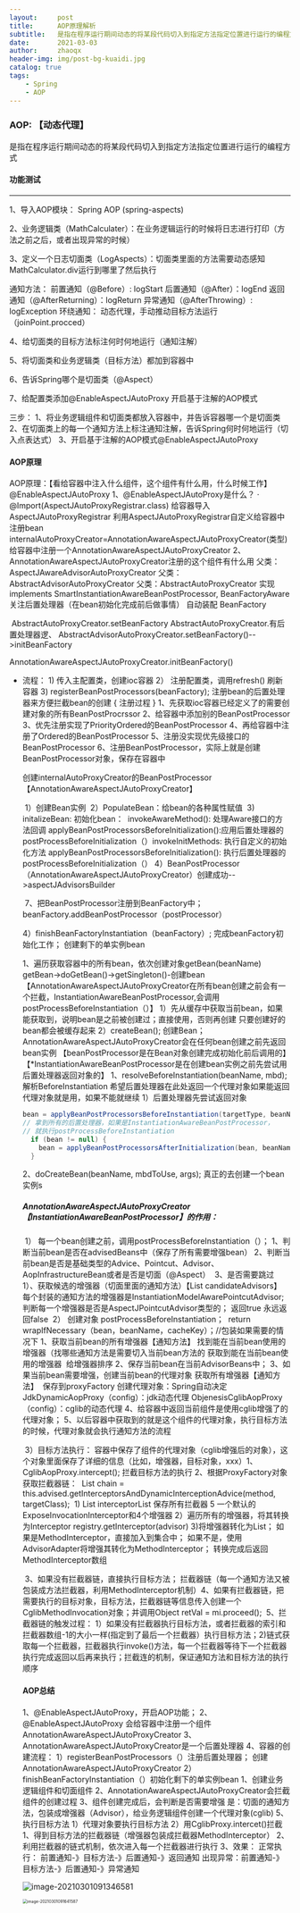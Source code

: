 ```yaml
---
layout:     post
title:      AOP原理解析
subtitle:   是指在程序运行期间动态的将某段代码切入到指定方法指定位置进行运行的编程方式
date:       2021-03-03
author:     zhaoqx
header-img: img/post-bg-kuaidi.jpg
catalog: true
tags:
    - Spring
    - AOP
---
```




### AOP: 【动态代理】

   是指在程序运行期间动态的将某段代码切入到指定方法指定位置进行运行的编程方式

#### 功能测试

---

1、导入AOP模块： Spring AOP (spring-aspects)

2、业务逻辑类（MathCalculater）：在业务逻辑运行的时候将日志进行打印（方法之前之后，或者出现异常的时候）

3、定义一个日志切面类（LogAspects）：切面类里面的方法需要动态感知MathCalculator.div运行到哪里了然后执行

<!--more-->  

 通知方法：
               前置通知（@Before）: logStart
               后置通知（@After）：logEnd
               返回通知（@AfterReturning）：logReturn
               异常通知（@AfterThrowing）: logException
               环绕通知： 动态代理，手动推动目标方法运行（joinPoint.procced）

4、给切面类的目标方法标注何时何地运行（通知注解）

5、将切面类和业务逻辑类（目标方法）都加到容器中

6、告诉Spring哪个是切面类（@Aspect）

7、给配置类添加@EnableAspectJAutoProxy  开启基于注解的AOP模式

 三步：
       1、将业务逻辑组件和切面类都放入容器中，并告诉容器哪一个是切面类
       2、在切面类上的每一个通知方法上标注通知注解，告诉Spring何时何地运行（切入点表达式）
       3、开启基于注解的AOP模式@EnableAspectJAutoProxy

#### AOP原理

AOP原理：【看给容器中注入什么组件，这个组件有什么用，什么时候工作】
       @EnableAspectJAutoProxy
       1、@EnableAspectJAutoProxy是什么？
 ·         @Import(AspectJAutoProxyRegistrar.class)  给容器导入AspectJAutoProxyRegistrar
           利用AspectJAutoProxyRegistrar自定义给容器中注册bean
           internalAutoProxyCreator=AnnotationAwareAspectJAutoProxyCreator(类型)
           给容器中注册一个AnnotationAwareAspectJAutoProxyCreator
       2、AnnotationAwareAspectJAutoProxyCreator注册的这个组件有什么用
           父类：AspectJAwareAdvisorAutoProxyCreator
               父类：AbstractAdvisorAutoProxyCreator
                   父类：AbstractAutoProxyCreator
                       实现implements SmartInstantiationAwareBeanPostProcessor, BeanFactoryAware
                        关注后置处理器（在bean初始化完成前后做事情）  自动装配 BeanFactory

​					AbstractAutoProxyCreator.setBeanFactory
​                     AbstractAutoProxyCreator.有后置处理器逻、    		AbstractAdvisorAutoProxyCreator.setBeanFactory()-->initBeanFactory

AnnotationAwareAspectJAutoProxyCreator.initBeanFactory()      

* 流程：
      1) 传入主配置类，创建ioc容器
      2） 注册配置类，调用refresh() 刷新容器
      3)     registerBeanPostProcessors(beanFactory); 注册bean的后置处理器来方便拦截bean的创建  {  注册过程  }
            1、先获取ioc容器已经定义了的需要创建对象的所有BeanPostProcrssor
            2、给容器中添加别的BeanPostProcessor
            3、优先注册实现了PriorityOrdered的BeanPostProcessor
            4、再给容器中注册了Ordered的BeanPostProcessor
            5、注册没实现优先级接口的BeanPostProcessor
            6、注册BeanPostProcessor，实际上就是创建BeanPostProcessor对象，保存在容器中  

  创建internalAutoProxyCreator的BeanPostProcessor【AnnotationAwareAspectJAutoProxyCreator】

  ​              1）创建Bean实例
  ​              2）PopulateBean：给bean的各种属性赋值
  ​              3)   initalizeBean: 初始化bean：
  ​                       invokeAwareMethod(): 处理Aware接口的方法回调
  ​                       applyBeanPostProcessorsBeforeInitialization():应用后置处理器的postProcessBeforeInitialization（）
  ​                       invokeInitMethods: 执行自定义的初始化方法
  ​                       applyBeanPostProcessorsBeforeInitialization(): 执行后置处理器的postProcessBeforeInitialization（）
  ​              4）BeanPostProcessor（AnnotationAwareAspectJAutoProxyCreator）创建成功-->aspectJAdvisorsBuilder

  ​		7、把BeanPostProcessor注册到BeanFactory中；
  ​             beanFactory.addBeanPostProcessor（postProcessor）

  4）finishBeanFactoryInstantiation（beanFactory）; 完成beanFactory初始化工作； 创建剩下的单实例bean

  1、遍历获取容器中的所有bean，依次创建对象getBean(beanName)
          getBean->doGetBean()->getSingleton()-创建bean
         【AnnotationAwareAspectJAutoProxyCreator在所有bean创建之前会有一个拦截，InstantiationAwareBeanPostProcessor,会调用postProcessBeforeInstantiation（）】
           1）先从缓存中获取当前bean，如果能获取到，说明bean是之前被创建过；直接使用，否则再创建
                                         只要创建好的bean都会被缓存起来
           2）createBean(); 创建Bean；AnnotationAwareAspectJAutoProxyCreator会在任何bean创建之前先返回bean实例
           【beanPostProcessor是在Bean对象创建完成初始化前后调用的】
           【*InstantiationAwareBeanPostProcessor是在创建bean实例之前先尝试用后置处理器返回对象的】
                 1、resolveBeforeInstantiation(beanName, mbd); 解析BeforeInstantiation
                   希望后置处理器在此处返回一个代理对象如果能返回代理对象就是用，如果不能就继续
                        1）后置处理器先尝试返回对象

  ```java
  bean = applyBeanPostProcessorsBeforeInstantiation(targetType, beanName);
  // 拿到所有的后置处理器，如果是InstantiationAwareBeanPostProcessor，
  // 就执行postProcessBeforeInstantiation
    if (bean != null) {
      bean = applyBeanPostProcessorsAfterInitialization(bean, beanName);
    }
  ```

  2、doCreateBean(beanName, mbdToUse, args); 真正的去创建一个bean实例s

  

  ##### AnnotationAwareAspectJAutoProxyCreator【InstantiationAwareBeanPostProcessor】的作用：

  ​    1） 每一个bean创建之前，调用postProcessBeforeInstantiation（）；
  ​         1、判断当前bean是否在advisedBeans中（保存了所有需要增强bean）
  ​         2、判断当前bean是否是基础类型的Advice、Pointcut、Advisor、AopInfrastructureBean
  ​                                   或者是否是切面（@Aspect）
  ​         3、是否需要跳过
  ​                1）、获取候选的增强器（切面里面的通知方法）【List<Advisor> candidateAdvisors】
  ​                          每个封装的通知方法的增强器是InstantiationModelAwarePointcutAdvisor;
  ​                          判断每一个增强器是否是AspectJPointcutAdvisor类型的； 返回true
  ​                          永远返回false
  ​     2） 创建对象  postProcessBeforeInstantiation；
  ​           return wrapIfNecessary（bean，beanName，cacheKey）；//包装如果需要的情况下
  ​           1、获取当前bean的所有增强器【通知方法】
  ​                找到能在当前bean使用的增强器（找哪些通知方法是需要切入当前bean方法的
  ​                获取到能在当前bean使用的增强器
  ​                给增强器排序
  ​           2、保存当前bean在当前AdvisorBeans中；
  ​           3、如果当前bean需要增强，创建当前bean的代理对象
  ​                  获取所有增强器【通知方法】
  ​                  保存到proxyFactory
  ​                  创建代理对象：Spring自动决定
  ​                        JdkDynamicAopProxy（config）：jdk动态代理
  ​                        ObjenesisCglibAopProxy（config）：cglib的动态代理
  ​           4、给容器中返回当前组件是使用cglib增强了的代理对象；
  ​           5、以后容器中获取到的就是这个组件的代理对象，执行目标方法的时候，代理对象就会执行通知方法的流程

  ​	 3）目标方法执行：
  ​           容器中保存了组件的代理对象（cglib增强后的对象），这个对象里面保存了详细的信息（比如，增强器，目标对象，xxx）
  ​             1、CglibAopProxy.intercept();  拦截目标方法的执行
  ​             2、根据ProxyFactory对象获取拦截器链：
  ​              List<Object> chain = this.advised.getInterceptorsAndDynamicInterceptionAdvice(method, targetClass);
  ​                    1) List<Object> interceptorList 保存所有拦截器 5
  ​                            一个默认的ExposeInvocationInterceptor和4个增强器
  ​                     2）遍历所有的增强器，将其转换为Interceptor
  ​                             registry.getInterceptor(advisor)
  ​                    3)将增强器转化为List<MethodInterceptor>；
  ​                           如果是MethodInterceptor，直接加入到集合中；
  ​                           如果不是，使用AdvisorAdapter将增强其转化为MethodInterceptor；
  ​                           转换完成后返回MethodInterceptor数组

  ​				3、如果没有拦截器链，直接执行目标方法；
  ​                         拦截器链（每一个通知方法又被包装成方法拦截器，利用MethodInterceptor机制）
  ​                4、如果有拦截器链，把需要执行的目标对象，目标方法，拦截器链等信息传入创建一个CglibMethodInvocation对象；
  ​                      并调用Object retVal = mi.proceed();
  ​                5、拦截器链的触发过程：
  ​                     1）如果没有拦截器执行目标方法，或者拦截器的索引和拦截器数组-1的大小一样(指定到了最后一个拦截器）执行目标方法；
  ​                    2)链式获取每一个拦截器，拦截器执行invoke()方法，每一个拦截器等待下一个拦截器执行完成返回以后再来执行；
  ​      拦截连的机制，保证通知方法和目标方法的执行顺序

  

  

#### AOP总结

   1、@EnableAspectJAutoProxy，开启AOP功能；
   2、@EnableAspectJAutoProxy 会给容器中注册一个组件AnnotationAwareAspectJAutoProxyCreator
   3、AnnotationAwareAspectJAutoProxyCreator是一个后置处理器
   4、容器的创建流程：
         1）registerBeanPostProcessors（）注册后置处理器； 创建AnnotationAwareAspectJAutoProxyCreator
         2）finishBeanFactoryInstantiation（）初始化剩下的单实例bean
                1、创建业务逻辑组件和切面组件
                2、AnnotationAwareAspectJAutoProxyCreator会拦截组件的创建过程
                3、组件创建完成后，会判断是否需要增强
                      是：切面的通知方法，包装成增强器（Advisor），给业务逻辑组件创建一个代理对象(cglib)
   5、执行目标方法
         1）代理对象要执行目标方法
         2）用CglibProxy.intercet()拦截
                1、得到目标方法的拦截器链（增强器包装成拦截器MethodInterceptor）
                2、利用拦截器的链式机制，依次进入每一个拦截器进行执行
                3、效果：
                      正常执行： 前置通知-》目标方法-》后置通知-》返回通知
                      出现异常：前置通知-》目标方法-》后置通知-》异常通知

![image-20210301091346581](https://gitee.com/zhaoqingxue/blogpicture/raw/master/image-20210301091346581.png)  

<img src="https://gitee.com/zhaoqingxue/blogpicture/raw/master/image-20210301091641587.png" alt="image-20210301091641587" style="zoom:50%;" />                          

